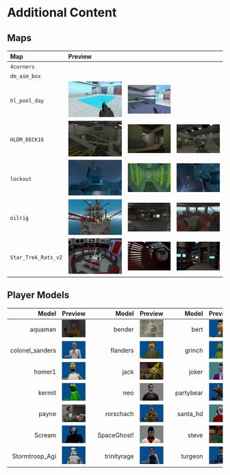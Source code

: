 # Additional Content

## Maps

| Map                 | Preview |     |     |
| :------------------ | :------ | :-- | :-- |
| `4corners`          |         |     |     |
| `dm_aim_box`        |         |     |     |
| `hl_pool_day`       | ![](.documentation-assets/maps/hl_pool_day_00.jpg) | ![](.documentation-assets/maps/hl_pool_day_01.jpg.jpg) | |
| `HLDM_DECK16`       | ![](.documentation-assets/maps/hldm_deck16_00.jpg) | ![](.documentation-assets/maps/hldm_deck16_01.jpg) | ![](.documentation-assets/maps/hldm_deck16_02.jpg) |
| `lockout`           | ![](.documentation-assets/maps/lockout_00.jpg)     | ![](.documentation-assets/maps/lockout_01.jpg)     | ![](.documentation-assets/maps/lockout_02.jpg)     |
| `oilrig`            | ![](.documentation-assets/maps/oilrig_00.jpg)      | ![](.documentation-assets/maps/oilrig_01.jpg)      | ![](.documentation-assets/maps/oilrig_02.jpg)      |
| `Star_Trek_Rats_v2` | ![](.documentation-assets/maps/trek_rats_00.jpg)   | ![](.documentation-assets/maps/trek_rats_01.jpg)   | ![](.documentation-assets/maps/trek_rats_02.jpg)   |

## Player Models

| Model           | Preview                                                      |     | Model       | Preview                                                  |     | Model     | Preview                                                |
| --------------: | :----------------------------------------------------------- | :-: | ----------: | :------------------------------------------------------- | :-: | --------: | :----------------------------------------------------- |
| aquaman         | ![](.documentation-assets/player_models/aquaman.jpg)         |     | bender      | ![](.documentation-assets/player_models/bender.jpg)      |     | bert      | ![](.documentation-assets/player_models/bert.jpg)      |
| colonel_sanders | ![](.documentation-assets/player_models/colonel_sanders.jpg) |     | flanders    | ![](.documentation-assets/player_models/flanders.jpg)    |     | grinch    | ![](.documentation-assets/player_models/grinch.jpg)    |
| homer1          | ![](.documentation-assets/player_models/homer1.jpg)          |     | jack        | ![](.documentation-assets/player_models/jack.jpg)        |     | joker     | ![](.documentation-assets/player_models/joker.jpg)     |
| kermit          | ![](.documentation-assets/player_models/kermit.jpg)          |     | neo         | ![](.documentation-assets/player_models/neo.jpg)         |     | partybear | ![](.documentation-assets/player_models/partybear.jpg) |
| payne           | ![](.documentation-assets/player_models/payne.jpg)           |     | rorschach   | ![](.documentation-assets/player_models/rorschach.jpg)   |     | santa_hd  | ![](.documentation-assets/player_models/santa_hd.jpg)  |
| Scream          | ![](.documentation-assets/player_models/Scream.jpg)          |     | SpaceGhost! | ![](.documentation-assets/player_models/SpaceGhost!.jpg) |     | steve     | ![](.documentation-assets/player_models/steve.jpg)     |
| Stormtroop_Agi  | ![](.documentation-assets/player_models/Stormtroop_Agi.jpg)  |     | trinityrage | ![](.documentation-assets/player_models/trinityrage.jpg) |     | turgeon   | ![](.documentation-assets/player_models/turgeon.jpg)   |
